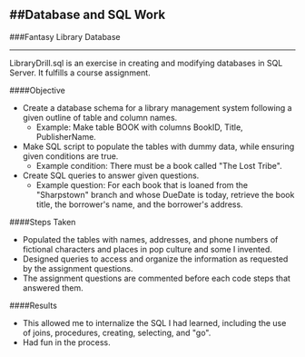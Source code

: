 ##Database and SQL Work
---
###Fantasy Library Database
___
LibraryDrill.sql is an exercise in creating and modifying databases in SQL Server. It fulfills a course assignment.

####Objective
* Create a database schema for a library management system following a given outline of table and column names.
  * Example: Make table BOOK with columns BookID, Title, PublisherName.
* Make SQL script to populate the tables with dummy data, while ensuring given conditions are true.
  * Example condition: There must be a book called "The Lost Tribe".
* Create SQL queries to answer given questions.
  * Example question: For each book that is loaned from the "Sharpstown" branch and whose DueDate is today, retrieve the book title, the borrower's name, and the borrower's address.

####Steps Taken
* Populated the tables with names, addresses, and phone numbers of fictional characters and places in pop culture and some I invented. 
* Designed queries to access and organize the information as requested by the assignment questions.
* The assignment questions are commented before each code steps that answered them.

####Results
* This allowed me to internalize the SQL I had learned, including the use of joins, procedures, creating, selecting, and "go". 
* Had fun in the process.
